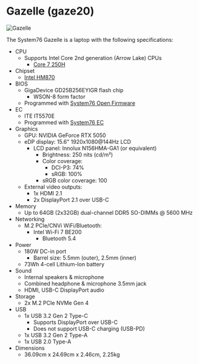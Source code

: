 # Gazelle (gaze20)

![Gazelle](./img/gaze20.webp)

The System76 Gazelle is a laptop with the following specifications:

- CPU
    - Supports Intel Core 2nd generation (Arrow Lake) CPUs
        - [Core 7 250H](https://www.intel.com/content/www/us/en/products/sku/241651/intel-core-7-processor-250h-24m-cache-up-to-5-40-ghz/specifications.html)
- Chipset
    - [Intel HM870](https://www.intel.com/content/www/us/en/products/sku/240123/intel-hm870-chipset/specifications.html)
- BIOS
    - GigaDevice GD25B256EYIGR flash chip
        - WSON-8 form factor
    - Programmed with [System76 Open Firmware](https://github.com/system76/firmware-open)
- EC
    - ITE IT5570E
    - Programmed with [System76 EC](https://github.com/system76/ec)
- Graphics
    - GPU: NVIDIA GeForce RTX 5050
    - eDP display: 15.6" 1920x1080@144Hz LCD
        - LCD panel: Innolux N156HMA-GA1 (or equivalent)
            - Brightness: 250 nits (cd/m²)
            - Color coverage:
                - DCI-P3: 74%
                - sRGB: 100%
            - sRGB color coverage: 100
    - External video outputs:
        - 1x HDMI 2.1
        - 2x DisplayPort 2.1 over USB-C
- Memory
    - Up to 64GB (2x32GB) dual-channel DDR5 SO-DIMMs @ 5600 MHz
- Networking
    - M.2 PCIe/CNVi WiFi/Bluetooth:
        - Intel Wi-Fi 7 BE200
            - Bluetooth 5.4
- Power
    - 180W DC-in port
        - Barrel size: 5.5mm (outer), 2.5mm (inner)
    - 73Wh 4-cell Lithium-Ion battery
- Sound
    - Internal speakers & microphone
    - Combined headphone & microphone 3.5mm jack
    - HDMI, USB-C DisplayPort audio
- Storage
    - 2x M.2 PCIe NVMe Gen 4
- USB
    - 1x USB 3.2 Gen 2 Type-C
        - Supports DisplayPort over USB-C
        - Does not support USB-C charging (USB-PD)
    - 1x USB 3.2 Gen 2 Type-A
    - 1x USB 2.0 Type-A
- Dimensions
    - 36.09cm x 24.69cm x 2.46cm, 2.25kg

